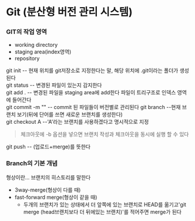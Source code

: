 # Git (분산형 버전 관리 시스템)


### GIT의 작업 영역

* working directory
* staging area(index영역)
* repository

git init -- 현재 위치를 git저장소로 지정한다는 말, 해당 위치에 .git이라는 폴더가 생성된다<br>
git status -- 변경된 파일이 있는지 감지한다<br>
git add . -- 변경된 파일을 staging area에 add한다 파일이 트리구조로 인덱스 영역에 들어간다<br>
git commit -m "" -- commit 된 파일들이 버전별로 관리된다
git branch --현재 브랜치 보기(뒤에 단어를 쓰면 새로운 브랜치를 생성한다)<br>
git checkout A --'A'라는 브랜치를 사용하겠다고 명시적으로 지정<br>
> 체크아웃에 -b 옵션을 넣으면 브랜치 작성과 체크아웃을 동시에 실행 할 수 있다<br>

git push -- (업로드+merge)를 뜻한다
### Branch의 기본 개념
형상이란... 브랜치의 히스토리를 말한다
 * 3way-merge(형상이 다를 때)
 * fast-forward merge(형상이 같을 때)
   * 두개의 브랜치가 있는 상태에서 더 앞쪽에 있는 브랜치로 HEAD를 옮기고'git merge (head브랜치보다 더 뒤에있는 브랜치)'를 적어주면 merge가 된다
